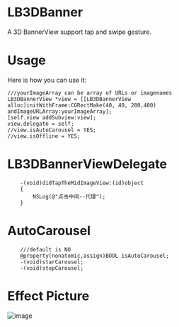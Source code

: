 # LB3DBanner
A 3D BannerView support tap and swipe gesture.

# Usage
Here is how you can use it:

    ///yourImageArray can be array of URLs or imagenames
    LB3DBannerView *view = [[LB3DBannerView alloc]initWithFrame:CGRectMake(40, 40, 280,400) andImageURLArray:yourImageArray];
    [self.view addSubview:view];
    view.delegate = self;
    //view.isAutoCarousel = YES;
    //view.isOffline = YES;

# LB3DBannerViewDelegate
        
        -(void)didTapTheMidImageView:(id)object
        {
            NSLog(@"点击中间--代理");
        }

        
# AutoCarousel

        ///default is NO
        @property(nonatomic,assign)BOOL isAutoCarousel;
        -(void)starCarousel;
        -(void)stopCarousel;
        
        
# Effect Picture
![image](https://github.com/Fantast-WLB/LB3DBanner/blob/master/LB3DBanner/ezgif.com-video-to-gif.gif)

